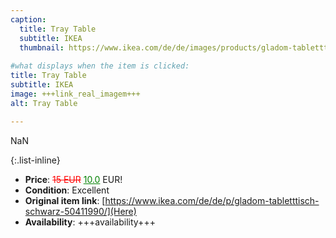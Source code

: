 ```yaml
---
caption:
  title: Tray Table
  subtitle: IKEA
  thumbnail: https://www.ikea.com/de/de/images/products/gladom-tabletttisch-schwarz__0567223_pe664991_s5.jpg
  
#what displays when the item is clicked:
title: Tray Table
subtitle: IKEA
image: +++link_real_imagem+++
alt: Tray Table

---
```

NaN

{:.list-inline} 
- **Price**: <span style="color:red"><del>15 EUR</del></span> <span style="color:green"><ins>10.0</ins></span> EUR!
- **Condition**: Excellent
- **Original item link**: [https://www.ikea.com/de/de/p/gladom-tabletttisch-schwarz-50411990/](Here)
- **Availability**: +++availability+++
